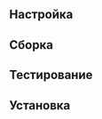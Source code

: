 <pkg :name="'libpipeline'" instsize showsbu2></pkg>

## Настройка
<package-script :package="'libpipeline'" :type="'configure'"></package-script>

## Сборка
<package-script :package="'libpipeline'" :type="'build'"></package-script>

## Тестирование
<package-script :package="'libpipeline'" :type="'test'"></package-script>

## Установка
<package-script :package="'libpipeline'" :type="'install'"></package-script>

<script>
	new Vue({ el: '#main' })
</script> 
